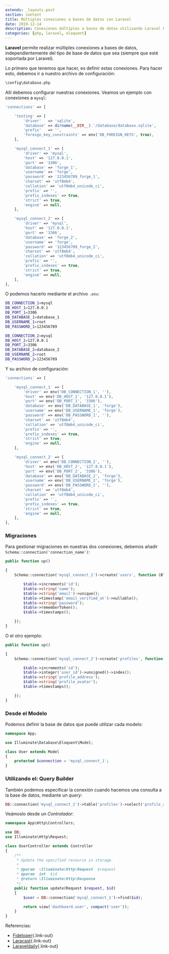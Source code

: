 ```yaml
---
extends: _layouts.post
section: content
title: Múltiples conexiones a bases de datos con Laravel
date: 2019-12-14
description: Conexiones múltiples a bases de datos utilizando Laravel 6.0
categories: [php, laravel, eloquent]
---
```


**Laravel** permite realizar múltiples conexiones a bases de datos, independientemente del tipo de base de datos que sea (siempre que esté soportada por Laravel). 

Lo primero que tenemos que hacer, es definir estas conexiones. Para hacer esto, debemos ir a nuestro archivo de configuración:

```bash
\config\database.php 
```

Allí debemos configurar nuestras conexiones. Veamos un ejemplo con conexiones a `mysql`:

```php
'connections' => [

    'testing' => [
        'driver'   => 'sqlite',
        'database' => dirname(__DIR__).'/database/database.sqlite',
        'prefix'   => '',
        'foreign_key_constraints' => env('DB_FOREIGN_KEYS', true),
    ],

    'mysql_connect_1' => [
        'driver' => 'mysql',
        'host' => '127.0.0.1',
        'port' => '3306',
        'database' => 'forge_1',
        'username' => 'forge',
        'password' => '123456789_forge_1',
        'charset' => 'utf8mb4',
        'collation' => 'utf8mb4_unicode_ci',
        'prefix' => '',
        'prefix_indexes' => true,
        'strict' => true,
        'engine' => null,
    ],

    'mysql_connect_2' => [
        'driver' => 'mysql',
        'host' => '127.0.0.1',
        'port' => '3306',
        'database' => 'forge_2',
        'username' => 'forge',
        'password' => '123456789_forge_2',
        'charset' => 'utf8mb4',
        'collation' => 'utf8mb4_unicode_ci',
        'prefix' => '',
        'prefix_indexes' => true,
        'strict' => true,
        'engine' => null,
    ],
],
```

O podemos hacerlo mediante el archivo `.env`:

```bash
DB_CONNECTION_1=mysql
DB_HOST_1=127.0.0.1
DB_PORT_1=3306
DB_DATABASE_1=database_1
DB_USERNAME_1=root
DB_PASSWORD_1=123456789

DB_CONNECTION_2=mysql
DB_HOST_2=127.0.0.1
DB_PORT_2=3306
DB_DATABASE_2=database_2
DB_USERNAME_2=root
DB_PASSWORD_2=123456789
```

Y su archivo de configuración:

```php
'connections' => [

    'mysql_connect_1' => [
        'driver' => env('DB_CONNECTION_1', ''),
        'host' => env('DB_HOST_1', '127.0.0.1'),
        'port' => env('DB_PORT_1', '3306'),
        'database' => env('DB_DATABASE_1', 'forge'),
        'username' => env('DB_USERNAME_1', 'forge'),
        'password' => env('DB_PASSWORD_1', ''),
        'charset' => 'utf8mb4',
        'collation' => 'utf8mb4_unicode_ci',
        'prefix' => '',
        'prefix_indexes' => true,
        'strict' => true,
        'engine' => null,
    ],

    'mysql_connect_2' => [
        'driver' => env('DB_CONNECTION_2', ''),
        'host' => env('DB_HOST_2', '127.0.0.1'),
        'port' => env('DB_PORT_2', '3306'),
        'database' => env('DB_DATABASE_2', 'forge'),
        'username' => env('DB_USERNAME_2', 'forge'),
        'password' => env('DB_PASSWORD_2', ''),
        'charset' => 'utf8mb4',
        'collation' => 'utf8mb4_unicode_ci',
        'prefix' => '',
        'prefix_indexes' => true,
        'strict' => true,
        'engine' => null,
    ],
],
```

### Migraciones 

Para gestionar migraciones en nuestras dos conexiones, debemos añadir `Schema::connection('connection_name')`:

```php
public function up()

{
    Schema::connection('mysql_connect_1')->create('users', function (Blueprint $table) {

        $table->increments('id');
        $table->string('name');
        $table->string('email')->unique();
        $table->timestamp('email_verified_at')->nullable();
        $table->string('password');
        $table->rememberToken();
        $table->timestamps();

    });
}

```

O el otro ejemplo:

```php
public function up()

{
    Schema::connection('mysql_connect_2')->create('profiles', function (Blueprint $table) {

        $table->increments('id');
        $table->integer('user_id')->unsigned()->index();
        $table->string('profile_address');
        $table->string('profile_avatar');
        $table->timestamps();

    });
}

```

### Desde el Modelo

Podemos definir la base de datos que puede utilizar cada modelo:

```php
namespace App;

use Illuminate\Database\Eloquent\Model;

class User extends Model
{
    protected $connection = 'mysql_connect_1';
}
```

### Utilizando el: Query Builder 

También podemos especificar la conexión cuando hacemos una consulta a la base de datos, mediante un *query*:

```php
DB::connection('mysql_connect_2')->table('profiles')->select('profile_address')->get();
```

Veámoslo desde un *Controlador*:

```php
namespace App\Http\Controllers;

use DB;
use Illuminate\Http\Request;

class UserController extends Controller
{
    /**
     * Update the specified resource in storage.
     *
     * @param  \Illuminate\Http\Request  $request
     * @param  int  $id
     * @return \Illuminate\Http\Response
     */
    public function update(Request $request, $id)
    {
        $user = DB::connection('mysql_connect_1')->find($id);

        return view('dashboard.user', compact('user'));
    }
}
```

Referencias:

+ [Fideloper](https://fideloper.com/laravel-multiple-database-connections){.link-out}
+ [Laracast](https://laracasts.com/discuss/channels/eloquent/laravel-5-multiple-database-connection){.link-out}
+ [Laraveldaily](https://laraveldaily.com/multiple-database-connections-in-the-same-laravel-project/){.link-out}
